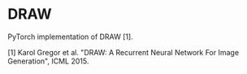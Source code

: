 # DRAW
PyTorch implementation of DRAW [1].

[1] Karol Gregor et al.  "DRAW: A Recurrent Neural Network For Image Generation", ICML 2015.
